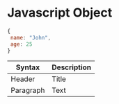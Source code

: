 # Javascript Object
```javascript
{  
 name: "John",  
 age: 25  
}  
```  
| Syntax      | Description |  
| ----------- | ----------- |  
| Header      | Title       |  
| Paragraph   | Text        |